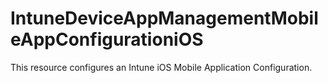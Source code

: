 # IntuneDeviceAppManagementMobileAppConfigurationiOS

This resource configures an Intune iOS Mobile Application Configuration.
